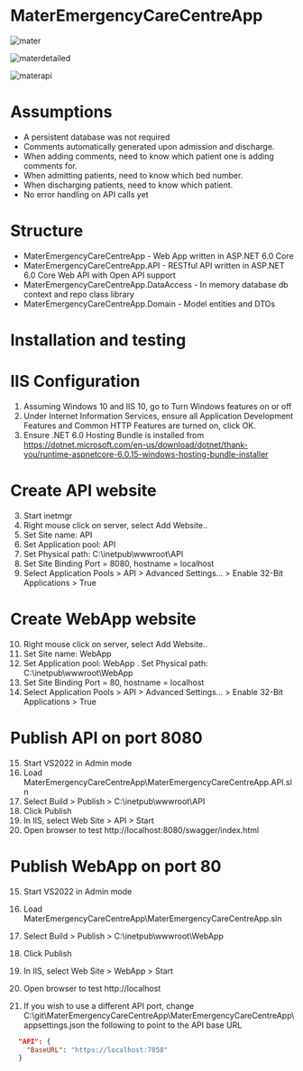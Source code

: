 # MaterEmergencyCareCentreApp

![mater](https://user-images.githubusercontent.com/49592449/227806568-987797ef-41d7-4df7-948c-0f7b751b0e56.gif)

![materdetailed](https://user-images.githubusercontent.com/49592449/227806644-a62b1288-079b-407a-875d-47da9c689edf.gif)

![materapi](https://user-images.githubusercontent.com/49592449/227806653-6b22a36d-02b8-4822-a0e4-c7f566088a6a.gif)

# Assumptions

* A persistent database was not required
* Comments automatically generated upon admission and discharge.
* When adding comments, need to know which patient one is adding comments for.
* When admitting patients, need to know which bed number.
* When discharging patients, need to know which patient.
* No error handling on API calls yet

# Structure

* MaterEmergencyCareCentreApp - Web App written in ASP.NET 6.0 Core 
* MaterEmergencyCareCentreApp.API - RESTful API written in ASP.NET 6.0 Core Web API with Open API support
* MaterEmergencyCareCentreApp.DataAccess - In memory database db context and repo class library
* MaterEmergencyCareCentreApp.Domain - Model entities and DTOs

# Installation and testing

# IIS Configuration

1. Assuming Windows 10 and IIS 10, go to Turn Windows features on or off
2. Under Internet Information Services, ensure all Application Development Features and Common HTTP Features are turned on, click OK.
3. Ensure .NET 6.0 Hosting Bundle is installed from https://dotnet.microsoft.com/en-us/download/dotnet/thank-you/runtime-aspnetcore-6.0.15-windows-hosting-bundle-installer

# Create API website

3. Start inetmgr
4. Right mouse click on server, select Add Website..
5. Set Site name: API
6. Set Application pool: API
7. Set Physical path: C:\inetpub\wwwroot\API
8. Set Site Binding Port = 8080, hostname = localhost
9. Select Application Pools > API > Advanced Settings... > Enable 32-Bit Applications > True

# Create WebApp website

10. Right mouse click on server, select Add Website..
11. Set Site name: WebApp
12. Set Application pool: WebApp
. Set Physical path: C:\inetpub\wwwroot\WebApp
13. Set Site Binding Port = 80, hostname = localhost
14. Select Application Pools > API > Advanced Settings... > Enable 32-Bit Applications > True

# Publish API on port 8080

15. Start VS2022 in Admin mode
16. Load MaterEmergencyCareCentreApp\MaterEmergencyCareCentreApp.API.sln
17. Select Build > Publish > C:\inetpub\wwwroot\API
18. Click Publish
19. In IIS, select Web Site > API > Start
20. Open browser to test http://localhost:8080/swagger/index.html


# Publish WebApp on port 80

15. Start VS2022 in Admin mode
16. Load MaterEmergencyCareCentreApp\MaterEmergencyCareCentreApp.sln
17. Select Build > Publish > C:\inetpub\wwwroot\WebApp
18. Click Publish
19. In IIS, select Web Site > WebApp > Start
20. Open browser to test http://localhost


21. If you wish to use a different API port, change C:\git\MaterEmergencyCareCentreApp\MaterEmergencyCareCentreApp\appsettings.json the following to point to the API
base URL

```json
  "API": {
    "BaseURL": "https://localhost:7058"
  }
```
